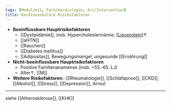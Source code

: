 ```yaml
---
tags: [Modul/m11, Fach/Kardiologie, Art/Intervention]
title: Kardiovaskuläre Risikofaktoren
---
```

- **Beeinflussbare Hauptrisikofaktoren**
	- [[Dyslipidämie]], insb. Hypercholesterinämie, [[Lipoprotein]](a)↑ 
	- [[aHTN]]
	- [[Rauchen]]
	- [[Diabetes mellitus]]
	- [[Adipositas]], Bewegungsmangel, ungesunde [[Ernährung]]
- **Nicht-beeinflussbare Hauptrisikofaktoren**
	- Positive Familienanamense (insb. <55.-65. LJ)
	- Alter↑, [[M]]
- **Weitere Risikofaktoren**:: [[Rheumatologie]], [[Schlafapnoe]], [[CKD]], [[Alkohol]], [[Stress]], [[Depression]], Armut
---
siehe [[Atherosklerose]], [[KHK]]